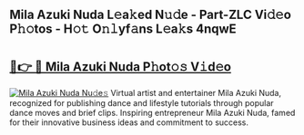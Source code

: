 ## Mila Azuki Nuda L𝚎a𝚔ed N𝚞𝚍e - Part-ZLC Vi𝚍𝚎o P𝚑𝚘tos - H𝚘𝚝 O𝚗𝚕yf𝚊ns L𝚎a𝚔s 4nqwE

# <h2><a href="http://kf0dl0.oniu.top/?m=Mila+Azuki+Nuda">🔗👉 🔴 Mila Azuki Nuda P𝚑ot𝚘𝚜 V𝚒d𝚎o</a></h2>

[![Mila Azuki Nuda Nu𝚍e𝚜](https://i.imgur.com/0qMVB7G.gif)](http://kf0dl0.oniu.top/?m=Mila+Azuki+Nuda)
Virtual artist and entertainer Mila Azuki Nuda, recognized for publishing dance and lifestyle tutorials through popular dance moves and brief clips. Inspiring entrepreneur Mila Azuki Nuda, famed for their innovative business ideas and commitment to success.  

